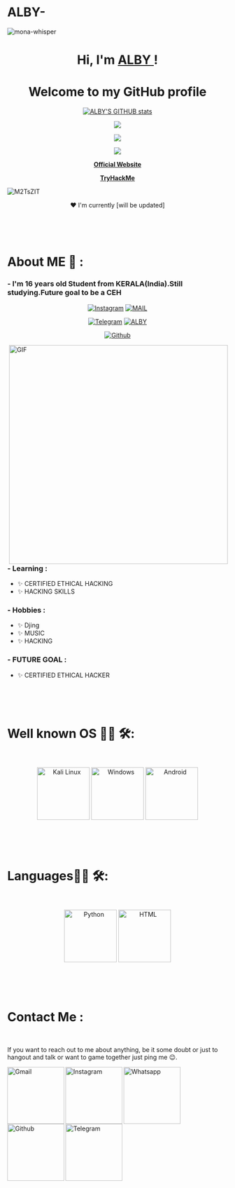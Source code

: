 # ALBY-
![mona-whisper](https://user-images.githubusercontent.com/64751167/95435221-f0266500-096f-11eb-8070-57f6721b1857.gif)

<h1 align="center">Hi, I'm <a href="https://www.instagram.com/i_am_albin_praveen/">ALBY </a>!</h1>
<h1 align="center">Welcome to my GitHub profile</h1> 
<p align="center">   <a href="https://github.com/ALBINPRAVEEN"><img src="https://github-readme-stats.vercel.app/api?username=ALBINPRAVEEN&show_icons=true&include_all_commits=true&theme=chartreuse-dark&cache_seconds=3200" alt="ALBY'S GITHUB stats"></a>
 


<p align="center">   <a href="https://github.com/ALBINPRAVEEN"><img src="https://github-profile-trophy.vercel.app/?username=ALBINPRAVEEN&row=1" </a>
 
 <p align="center">   <a href="https://github.com/ALBINPRAVEEN"><img src="https://github-readme-stats.vercel.app/api/top-langs/?username=ALBINPRAVEEN&theme=blue-green" </a>
 
  <p align="center">   <a href="https://github.com/ALBINPRAVEEN"><img src="https://github-readme-streak-stats.herokuapp.com/?user=ALBINPRAVEEN&theme=blue-green" </a>
 
<p align="center">   <strong><a href="https://albinpraveen.github.io/">Official Website</a></strong> 
<p align="center">   <strong><a href="https://tryhackme.com/p/alby">TryHackMe</a></strong> 

 
![M2TsZIT](https://user-images.githubusercontent.com/64751167/91557308-e1509980-e951-11ea-9b57-695796bd82cf.gif)
</p> 

<p align="center">❤ I'm currently [will be updated]</p> 

</br>
</br>
</br>


# About ME 💬 :

### - I'm 16 years  old Student from KERALA(India).Still studying.Future goal to be a CEH 
<p align="center">
<a href="https://www.instagram.com/i_am_albin_praveen/"><img title="Instagram" src="https://img.shields.io/badge/i_am_albin_praveen-black?style=for-the-badge&logo=instagram"></a>
<a href="mailto:albinpraveen135790@gmail.com"><img title="MAIL" src="https://img.shields.io/badge/ALBY-black?style=for-the-badge&logo=Gmail"></a>
</p>
<p align="center">
<a href="https://t.me/i_am_albin_praveen"><img title="Telegram" src="https://img.shields.io/badge/i_am_albin_praveen-black?style=for-the-badge&logo=telegram"></a>
<a href="https://wa.me/+917025743032"><img title="ALBY" src="https://img.shields.io/badge/ALBY-black?style=for-the-badge&logo=Whatsapp"></a>
</p>
<p align="center">
<a href="https://github.com/ALBINPRAVEEN"><img title="Github" src="https://img.shields.io/badge/ALBIN PRAVEEN-black?style=for-the-badge&logo=github"></a>
 </p>


<img hight="400" width="500" alt="GIF" align="right" src="https://github.com/Xx-Ashutosh-xX/Xx-Ashutosh-xX/blob/master/assets/1936.gif">



### - Learning :
- ✨ CERTIFIED ETHICAL HACKING
- ✨ HACKING SKILLS

### - Hobbies : 
- ✨ Djing
- ✨ MUSIC
- ✨ HACKING

### - FUTURE GOAL : 
- ✨ CERTIFIED ETHICAL HACKER
</br>
</br>
</br>

# Well known OS 👨‍💻 🛠:
</br> 
<p align="center"> 

<img src="https://img.shields.io/badge/KALI_LINUX-black?style=for-the-badge&logo=kali_linux" alt="Kali Linux" width="120" hight="50">
<img src="https://img.shields.io/badge/WINDOWS-black?style=for-the-badge&logo=windows" alt="Windows"  width="120" hight="50">
<img src="https://img.shields.io/badge/Android-black?style=for-the-badge&logo=android" alt="Android" width="120" hight="50">
</p>
</p>
</br>
</br>
</br>


# Languages👨‍💻 🛠:
</br> 
<p align="center">
<img src="https://img.shields.io/badge/PYTHON-black?style=for-the-badge&logo=python" alt="Python" width="120" hight="50">
<img src="https://img.shields.io/badge/Html-black?style=for-the-badge&logo=html" alt="HTML" width="120" hight="50">

</p>
</br>
</br>
</br>





# Contact Me :

<p>
 </br>





If you want to reach out to me about anything, be it some doubt or just to hangout and talk or want to game together just ping me 😉.

<a href="mailto:albinpraveen135790@gmail.com">
 <img align="left" alt="Gmail" width="130" hight="100" src="https://img.shields.io/badge/Gmail-black?style=for-the-badge&logo=Gmail">
</a>
<a href="https://www.instagram.com/i_am_albin_praveen/">
  <img align="left" alt="Instagram" width="130" hight="100" src="https://img.shields.io/badge/INSTAGRAM-black?style=for-the-badge&logo=instagram" />

</a>
<a href="https://wa.me/+917025743032">
  <img align="left" alt=" Whatsapp" width="130" hight="100" src="https://img.shields.io/badge/whatsapp-black?style=for-the-badge&logo=whatsapp">
</a>
<a href="https://github.com/ALBINPRAVEEN">
  <img align="left" alt="Github" width="130" hight="100" src="https://img.shields.io/badge/GITHUB-black?style=for-the-badge&logo=github" />
</a>
<a href="https://t.me/i_am_albin_praveen">
 <img align="left" alt="Telegram" width="130" hight="100" src="https://img.shields.io/badge/Telegram-black?style=for-the-badge&logo=telegram" />
</a>
 </p>
 

</br>
</br>
</br>
</br>
</br>
</br>
</br>


<!--
